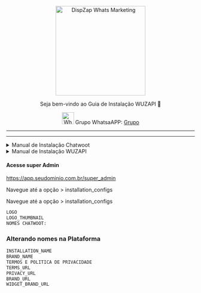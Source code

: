 <p align="center">
<img src="https://cwmkt.com.br/wp-content/uploads/2023/08/logo-github-cwmkt.svg" alt="DispZap Whats Marketing" width="240" />
<p align="center">Seja bem-vindo ao Guia de Instalação WUZAPI 🚀</p>
</p>
  
<p align="center">
<img src="https://whatsapp.com/favicon.ico" alt="WhatsAPP-logo" width="32" />
<span>Grupo WhatsaAPP: </span>
<a href=" https://chat.whatsapp.com/Gr54OsF5frPLvLvNArdRo4" target="_blank">Grupo</a>
</p>

<hr />
<hr />

<details>
<summary>Manual de Instalação Chatwoot</summary>

### Atualize sua máquina com os últimos pacotes

```bash
sudo apt update && apt upgrade -y
```

### Baixe o instalador automático do Chatwoot

```bash
wget https://get.chatwoot.app/linux/install.sh
```

### Execute a permisão no arquivo install.sh

```bash
chmod +x install.sh
```

### Inicie a instalação, digite "yes" para SSL, em seguida digite seu dominio e prossiga confimando com yes.
### Esse processo vai levar média ~ 15

  ```bash
./install.sh --install
  ```

Use as opções abaixo

yes

app.dominio.com.br

contato@dominio.com.br

yes para todos

### Alterando Idioma e ativando sua tela de cadastro

```bash
nano /home/chatwoot/chatwoot/.env
```

Altere a linha:

`DEFAULT_LOCALE=pt_BR` para `ENABLE_ACCOUNT_SIGNUP=true`

```bash
systemctl daemon-reload && systemctl restart chatwoot.target
```

Acesse: app.seudominio.com.br

Faça seu cadastro

### Habilitando configurações ocultas do Chatwoot no banco de dados PostgreSQL

```bash
sudo -i -u postgres psql
\c chatwoot_production
```

```bash
update installation_configs set locked = false;
```

```bash
\q
```

</details>

<details>
<summary>Manual de Instalação WUZAPI</summary>
  
### Instale as Dependências

```bash
sudo apt install git -y
```

```bash
sudo apt install golang-go
```

```bash
sudo apt install sqlite3
```

### Clone Repositório Oficial da WUZAPI

```bash
git clone https://github.com/hasanbasri1993/wuzapi
```

### Proxy Reverso


```bash
sudo nano /etc/nginx/sites-available/wuzapi
```

```bash
server {
  server_name wuzapi.seudominio.com.br;
  location / {
    proxy_pass http://127.0.0.1:9000;
    proxy_http_version 1.1;
    proxy_set_header Upgrade $http_upgrade;
    proxy_set_header Connection 'upgrade';
    proxy_set_header Host $host;
    proxy_set_header X-Real-IP $remote_addr;
    proxy_set_header X-Forwarded-Proto $scheme;
    proxy_set_header X-Forwarded-For $proxy_add_x_forwarded_for;
    proxy_cache_bypass $http_upgrade;
  }
   }
```

```bash
sudo ln -s /etc/nginx/sites-available/wuzapi /etc/nginx/sites-enabled
```

```bash
sudo certbot --nginx
```

```bash
sudo service nginx restart
```

### Configurando Conector com o Chatwoot

```bash
cd wuzapi
nano config.yaml
```

```bash
appName: NomeEmpresa
server: 
  host: wuzapi.seudominio.com.br
  port: 9000
chatwoot:
    baseUrl: https://urlchatwoot/app/accounts/numeroaccounts/inbox/numeroinbox
    accountToken: TokenChatwootProfile
    forceUpdateCwWebhook: false
```

### Criando sua Caixa de Entrada

### Url Webhook da API para colocar no Inbox do Chatwoot

```bash
https://wuzapi.seudominio.com.br/chatwoot
```

### Start API

```bash
go run .
```

### Crie um Usuário e token para iniciar Sessões

```bash
sqlite3 dbdata/users.db "insert into users ('name','token') values ('instancia','tokenaleatorio')"
```

### Gerar Qrcode

```bash
http://wuzapi.seudominio.com.br/login/?token=tokenaleatorio
```

### Informações Adicionais

Url da api 

https://wuzapi.seudominio.com.br

Url do swagger

https://wuzapi.seudominio.com.br/api

### Atualize sua máquina com os últimos pacotes

```bash
sudo apt update && apt upgrade -y
```

</details>

#### Acesse super Admin

https://app.seudominio.com.br/super_admin

Navegue até a opção > installation_configs

Navegue até a opção > installation_configs

```bash
LOGO
LOGO_THUMBNAIL
NOMES CHATWOOT:
```

### Alterando nomes na Plataforma

```bash
INSTALLATION_NAME
BRAND_NAME
TERMOS E POLITICA DE PRIVACIDADE
TERMS_URL
PRIVACY_URL
BRAND_URL
WIDGET_BRAND_URL
```



